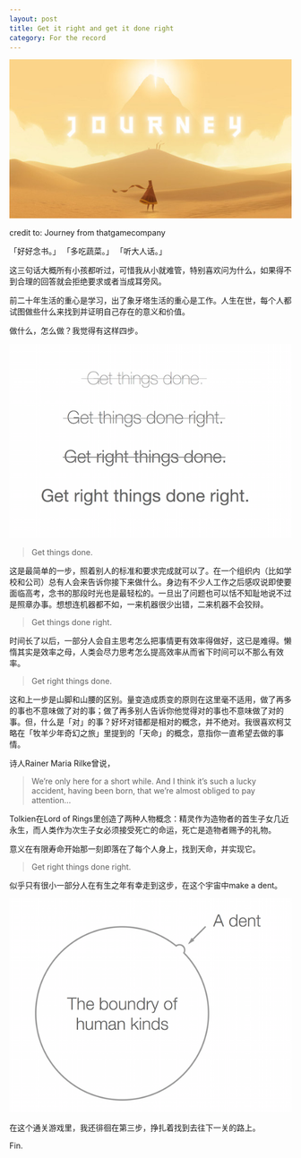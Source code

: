 ```yaml
---
layout: post
title: Get it right and get it done right
category: For the record
---
```


![set](/images/journey.jpg)

credit to: Journey from thatgamecompany

「好好念书。」
「多吃蔬菜。」
「听大人话。」 

这三句话大概所有小孩都听过，可惜我从小就难管，特别喜欢问为什么，如果得不到合理的回答就会拒绝要求或者当成耳旁风。

前二十年生活的重心是学习，出了象牙塔生活的重心是工作。人生在世，每个人都试图做些什么来找到并证明自己存在的意义和价值。

做什么，怎么做？我觉得有这样四步。

![set](/images/getrightthingsdoneright.png)

>Get things done.

这是最简单的一步，照着别人的标准和要求完成就可以了。在一个组织内（比如学校和公司）总有人会来告诉你接下来做什么。身边有不少人工作之后感叹说即使要面临高考，念书的那段时光也是最轻松的。一旦出了问题也可以恬不知耻地说不过是照章办事。想想连机器都不如，一来机器很少出错，二来机器不会狡辩。

>Get things done right.

时间长了以后，一部分人会自主思考怎么把事情更有效率得做好，这已是难得。懒惰其实是效率之母，人类会尽力思考怎么提高效率从而省下时间可以不那么有效率。

>Get right things done.

这和上一步是山脚和山腰的区别。量变造成质变的原则在这里毫不适用，做了再多的事也不意味做了对的事；做了再多别人告诉你他觉得对的事也不意味做了对的事。但，什么是「对」的事？好坏对错都是相对的概念，并不绝对。我很喜欢柯艾略在「牧羊少年奇幻之旅」里提到的「天命」的概念，意指你一直希望去做的事情。

诗人Rainer Maria Rilke曾说，

>We’re only here for a short while. And I think it’s such a lucky accident, having been born, that we’re almost obliged to pay attention…

Tolkien在Lord of Rings里创造了两种人物概念：精灵作为造物者的首生子女几近永生，而人类作为次生子女必须接受死亡的命运，死亡是造物者赐予的礼物。

意义在有限寿命开始那一刻即落在了每个人身上，找到天命，并实现它。

>Get right things done right.

似乎只有很小一部分人在有生之年有幸走到这步，在这个宇宙中make a dent。

![set](/images/makeadent.png)

在这个通关游戏里，我还徘徊在第三步，挣扎着找到去往下一关的路上。



Fin.